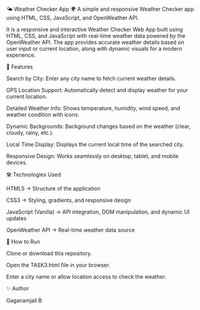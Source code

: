
🌤️ Weather Checker App
🌍 A simple and responsive Weather Checker app using HTML, CSS, JavaScript, and OpenWeather API.

It is a responsive and interactive Weather Checker Web App built using HTML, CSS, and JavaScript with real-time weather data powered by the OpenWeather API.
The app provides accurate weather details based on user input or current location, along with dynamic visuals for a modern experience.

🚀 Features

Search by City: Enter any city name to fetch current weather details.

GPS Location Support: Automatically detect and display weather for your current location.

Detailed Weather Info: Shows temperature, humidity, wind speed, and weather condition with icons.

Dynamic Backgrounds: Background changes based on the weather (clear, cloudy, rainy, etc.).

Local Time Display: Displays the current local time of the searched city.

Responsive Design: Works seamlessly on desktop, tablet, and mobile devices.

🛠️ Technologies Used

HTML5 → Structure of the application

CSS3 → Styling, gradients, and responsive design

JavaScript (Vanilla) → API integration, DOM manipulation, and dynamic UI updates

OpenWeather API → Real-time weather data source

📂 How to Run

Clone or download this repository.

Open the TASK3.html file in your browser.

Enter a city name or allow location access to check the weather.

✨ Author

Gaganamjali B
